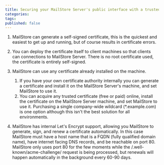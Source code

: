 ```yaml
---
title: Securing your MailStore Server's public interface with a trusted certificate-5a90ddf4
categories: 
tags: 
published: false
--- 
```

1. MailStore can generate a self-signed certificate, this is the quickest and easiest to get up and running, but of course results in certificate errors.

2. You can deploy the certificate itself to client machines so that clients can connections to MailStore Server. There is no root certificate used, the certificate is entirely self-signed.

3. MailStore can use any certificate already installed on the machine. 
    1. If you have your own certificate authority internally you can generate a certificate and install it on the MailStore Server's machine, and set MailStore to use it.
    2. You can acquire any trusted certificate (free or paid) online, install the certificate on the MailStore Server machine, and set MailStore to use it. Purchasing a single company-wide wildcard (*.example.com) is one option although this isn't the best solution for all environments.

4. MailStore has internal Let's Encrypt support, allowing you MailStore to generate, sign, and renew a certificate automatically. In this case MailStore must have a host name that is a FQDN (fully qualified domain name), have internet facing DNS records, and be reachable on port 80. MailStore only uses port 80 for the few moments while the /.well-known/acme-challenge/ request is being processed, but renewals will happen automatically in the background every 60-90 days.

